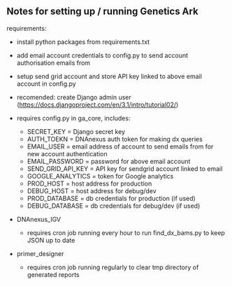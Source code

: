 ## Notes for setting up / running Genetics Ark

requirements:
- install python packages from requirements.txt
- add email account credentials to config.py to send account authorisation
  emails from
- setup send grid account and store API key linked to above email account in
  config.py
- recomended: create Django admin user (https://docs.djangoproject.com/en/3.1/intro/tutorial02/)


- requires config.py in ga_core, includes:
    - SECRET_KEY = Django secret key
    - AUTH_TOEKN = DNAnexus auth token for making dx queries
    - EMAIL_USER = email address of account to send emails from for new account
      authentication
    - EMAIL_PASSWORD = password for above email account
    - SEND_GRID_API_KEY = API key for sendgrid account linked to email
    - GOOGLE_ANALYTICS = token for Google analytics
    - PROD_HOST = host address for production
    - DEBUG_HOST = host address for debug/dev
    - PROD_DATABASE = db credentials for production (if used)
    - DEBUG_DATABASE = db credentials for debug/dev (if used)

- DNAnexus_IGV
    - requires cron job running every hour to run find_dx_bams.py to keep JSON
      up to date

- primer_designer
    - requires cron job running regularly to clear tmp directory of generated reports
